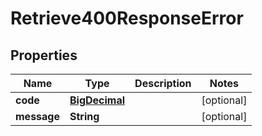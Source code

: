 

# Retrieve400ResponseError

## Properties

Name | Type | Description | Notes
------------ | ------------- | ------------- | -------------
**code** | [**BigDecimal**](BigDecimal.md) |  |  [optional]
**message** | **String** |  |  [optional]




